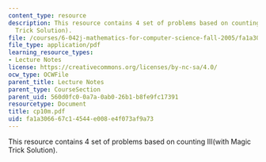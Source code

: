 ```yaml
---
content_type: resource
description: This resource contains 4 set of problems based on counting III(with Magic
  Trick Solution).
file: /courses/6-042j-mathematics-for-computer-science-fall-2005/fa1a306667c14544e008e4f073af9a73_cp10m.pdf
file_type: application/pdf
learning_resource_types:
- Lecture Notes
license: https://creativecommons.org/licenses/by-nc-sa/4.0/
ocw_type: OCWFile
parent_title: Lecture Notes
parent_type: CourseSection
parent_uid: 560d0fc0-0a7a-0ab0-26b1-b8fe9fc17391
resourcetype: Document
title: cp10m.pdf
uid: fa1a3066-67c1-4544-e008-e4f073af9a73
---
```

This resource contains 4 set of problems based on counting III(with Magic Trick Solution).